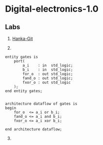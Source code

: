 # Digital-electronics-1.0
## Labs

1) [Hanka-Git](https://github.com/HankaK-git/Digital-electronics-1.0)

2) 

```
entity gates is
    port(
        a_i    : in  std_logic;         
        b_i    : in  std_logic;         
        for_o  : out std_logic;         
        fand_o : out std_logic;         
        fxor_o : out std_logic         
    );
end entity gates;


architecture dataflow of gates is
begin
    for_o  <= a_i or b_i;
    fand_o <= a_i and b_i;
    fxor_o <= a_i xor b_i;

end architecture dataflow;
```

3) 
